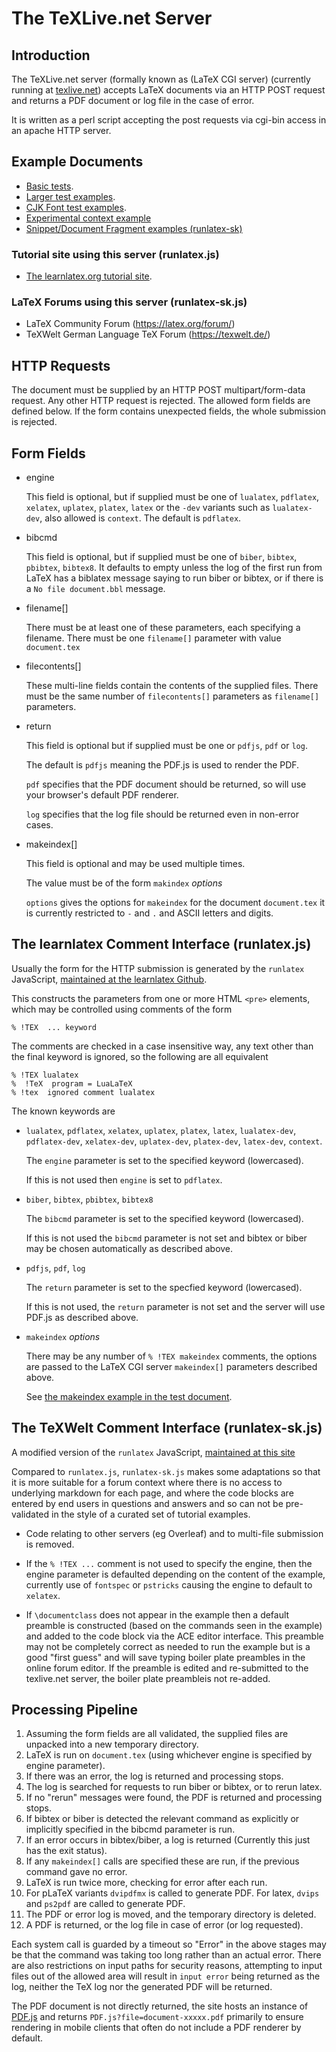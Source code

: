 # The TeXLive.net Server

## Introduction

The TeXLive.net server (formally known as (LaTeX CGI server)
(currently running at [texlive.net](https://texlive.net)) accepts
LaTeX documents via an HTTP POST request and returns a PDF document or
log file in the case of error.

It is written as a perl script accepting the post requests via cgi-bin access in an apache HTTP server.

## Example Documents

* [Basic tests](test).
* [Larger test examples](test2).
* [CJK Font test examples](test3).
* [Experimental context example](testc)
* [Snippet/Document Fragment examples (runlatex-sk)](test-sk.html)

### Tutorial site using this server (runlatex.js)
* [The learnlatex.org tutorial site](https://www.learnlatex.org).

### LaTeX Forums using this server (runlatex-sk.js)
* LaTeX Community Forum (https://latex.org/forum/)
* TeXWelt German Language TeX Forum (https://texwelt.de/)


## HTTP Requests

The document must be supplied by an HTTP POST multipart/form-data request.
Any other HTTP request is rejected. The allowed form fields are defined below.
If the form contains unexpected fields, the whole submission is rejected.

## Form Fields

 * engine
 
   This field is optional, but if supplied must be one of `lualatex`, `pdflatex`, `xelatex`, `uplatex`, `platex`, `latex` or the `-dev` variants such as `lualatex-dev`, also allowed is `context`.
   The default is `pdflatex`.
 * bibcmd
 
   This field is optional, but if supplied must be one of `biber`, `bibtex`, `pbibtex`, `bibtex8`.
   It defaults to empty unless the log of the first run from LaTeX has a biblatex message saying to run biber or bibtex, or if there is a `No file document.bbl` message.
 * filename[]
 
   There must be at least one of these parameters, each specifying a filename.
   There must be one `filename[]` parameter with value `document.tex`
 * filecontents[]
 
   These multi-line fields contain the contents of the supplied files.
   There must be the same number of `filecontents[]` parameters as `filename[]` parameters.

 * return

   This field is optional but if supplied must be one or `pdfjs`, `pdf` or `log`.

   The default is `pdfjs` meaning the PDF.js is used to render the PDF.

   `pdf` specifies that the PDF document should be returned, so will use your browser's default PDF renderer.

   `log` specifies that the log file should be returned even in non-error cases.
   
 * makeindex[]
 
   This field is optional and may be used multiple times.

   The value must be of the form `makindex` _options_

   `options` gives the options for `makeindex` for the document `document.tex` it is currently restricted to `-` and `.` and ASCII letters and digits.


## The learnlatex Comment Interface (runlatex.js)
Usually the form for the HTTP submission is generated by the  `runlatex`  JavaScript,
[maintained at the learnlatex Github](https://github.com/learnlatex/learnlatex.github.io/blob/main/assets/scripts/runlatex.js). 

This constructs the parameters from one or more HTML `<pre>` elements, which may be controlled using comments of the form
```
% !TEX  ... keyword
```

The comments are checked in a case insensitive way, any text other than the final keyword is ignored, so the following are all equivalent
```
% !TEX lualatex
%  !TeX  program = LuaLaTeX
% !tex  ignored comment lualatex
```

The known keywords are

* `lualatex`, `pdflatex`, `xelatex`, `uplatex`, `platex`, `latex`, `lualatex-dev`, `pdflatex-dev`, `xelatex-dev`, `uplatex-dev`, `platex-dev`, `latex-dev`, `context`.

   The `engine` parameter is set to the specified keyword (lowercased).
 
   If this is not used then `engine` is set to `pdflatex`.
 
* `biber`, `bibtex`, `pbibtex`, `bibtex8`
 
   The `bibcmd` parameter is set to the specified keyword (lowercased).
  
   If this is not used the `bibcmd` parameter is not set and bibtex or biber may be chosen automatically as described above.

* `pdfjs`, `pdf`, `log`

   The `return` parameter is set to the specfied keyword (lowercased).

   If this is not used, the `return` parameter is not set and the server will use PDF.js as described above.
  
*  `makeindex` _options_
 
   There may be any number of `% !TEX makeindex` comments, the options
   are passed to the LaTeX CGI server `makeindex[]` parameters
   described above.

   See <a href="test#makeindex">the makeindex example in the test document</a>.
 
## The TeXWelt Comment Interface (runlatex-sk.js)
A modified version of the  `runlatex`  JavaScript, [maintained at this site](https://github.com/davidcarlisle/latexcgi/blob/main/docs/runlatex-sk.js)

Compared to `runlatex.js`, `runlatex-sk.js` makes some adaptations so
that it is more suitable for a forum context where there is no access
to underlying markdown for each page, and where the code blocks are
entered by end users in questions and answers and so can not be
pre-validated in the style of a curated set of tutorial examples.

* Code relating to other servers (eg Overleaf) and to multi-file
  submission is removed.

* If the `% !TEX ...` comment is not used to specify the engine, then
  the engine parameter is defaulted depending on the content of the
  example, currently use of `fontspec` or `pstricks` causing the
  engine to default to `xelatex`.
  
* If `\documentclass` does not appear in the example then a default
  preamble is constructed (based on the commands seen in the example)
  and added to the code block via the ACE editor interface.
  This preamble may not be completely correct as needed to run the
  example but is a good "first guess" and will save typing boiler plate
  preambles in the online forum editor. If the preamble is edited and
  re-submitted to the texlive.net server, the boiler plate preambleis
  not re-added.



## Processing Pipeline

1. Assuming the form fields are all validated, the supplied files are unpacked into a new temporary directory.
2. LaTeX is run on `document.tex` (using whichever engine is specified by engine parameter).
3. If there was an error, the log is returned and processing stops.
4. The log is searched for requests to run biber or bibtex, or to rerun latex.
5. If no "rerun" messages were found, the PDF is returned and processing stops.
6. If bibtex or biber is detected the relevant command as explicitly or implicitly specified in the bibcmd parameter is run.
7. If an error occurs in bibtex/biber, a log is returned (Currently this just has the exit status).
8. If any `makeindex[]` calls are specified these are run, if the previous command gave no error.
9. LaTeX is run twice more, checking for error after each run.
10. For pLaTeX variants `dvipdfmx` is called to generate PDF. For latex, `dvips` and `ps2pdf` are called to generate PDF.
11. The PDF or error log is moved, and the temporary directory is deleted.
12. A PDF is returned, or the log file in case of error (or log requested).


Each system call is guarded by a timeout so "Error" in the above
stages may be that the command was taking too long rather than an
actual error. There are also restrictions on input paths for security
reasons, attempting to input files out of the allowed area will result
in `input error` being returned as the log, neither the TeX log nor the
generated PDF will be returned.

The PDF document is not directly returned, the site hosts an instance
of [PDF.js](https://mozilla.github.io/pdf.js) and returns
`PDF.js?file=document-xxxxx.pdf` primarily to ensure rendering in
mobile clients that often do not include a PDF renderer by default.

